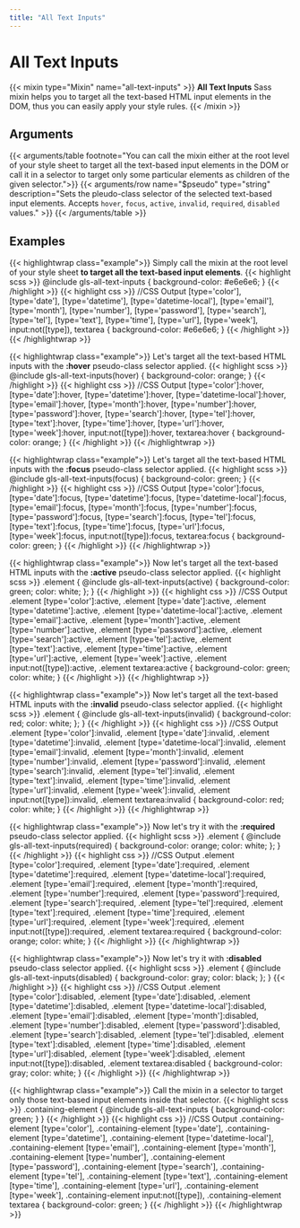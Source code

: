 ```yaml
---
title: "All Text Inputs"
---
```


# All Text Inputs

{{< mixin type="Mixin" name="all-text-inputs" >}}
**All Text Inputs** Sass mixin helps you to target all the text-based HTML input elements in the DOM, thus you can easily apply your style rules.
{{< /mixin >}}

## Arguments

{{< arguments/table footnote="You can call the mixin either at the root level of your style sheet to target all the text-based input elements in the DOM or call it in a selector to target only some particular elements as children of the given selector.">}}
    {{< arguments/row name="$pseudo" type="string" description="Sets the pleudo-class selector of the selected text-based input elements. Accepts `hover`, `focus`, `active`, `invalid`, `required`, `disabled` values." >}}
{{< /arguments/table >}}

## Examples

{{< highlightwrap class="example">}}
Simply call the mixin at the root level of your style sheet **to target all the text-based input elements**.
{{< highlight scss >}}
@include gls-all-text-inputs {
    background-color: #e6e6e6;
}
{{< /highlight >}}
{{< highlight css >}}
//CSS Output
[type='color'], 
[type='date'], 
[type='datetime'], 
[type='datetime-local'], 
[type='email'], 
[type='month'], 
[type='number'], 
[type='password'], 
[type='search'], 
[type='tel'], 
[type='text'], 
[type='time'], 
[type='url'], 
[type='week'], 
input:not([type]), 
textarea {
    background-color: #e6e6e6;
}
{{< /highlight >}}
{{< /highlightwrap >}}

{{< highlightwrap class="example">}}
Let's target all the text-based HTML inputs with the **:hover** pseudo-class selector applied. 
{{< highlight scss >}}
@include gls-all-text-inputs(hover) {
    background-color: orange;
}
{{< /highlight >}}
{{< highlight css >}}
//CSS Output
[type='color']:hover, 
[type='date']:hover, 
[type='datetime']:hover, 
[type='datetime-local']:hover, 
[type='email']:hover, 
[type='month']:hover, 
[type='number']:hover, 
[type='password']:hover, 
[type='search']:hover, 
[type='tel']:hover, 
[type='text']:hover, 
[type='time']:hover, 
[type='url']:hover, 
[type='week']:hover, 
input:not([type]):hover, 
textarea:hover {
    background-color: orange;
}
{{< /highlight >}}
{{< /highlightwrap >}}

{{< highlightwrap class="example">}}
Let's target all the text-based HTML inputs with the **:focus** pseudo-class selector applied. 
{{< highlight scss >}}
@include gls-all-text-inputs(focus) {
    background-color: green;
}
{{< /highlight >}}
{{< highlight css >}}
//CSS Output
[type='color']:focus, 
[type='date']:focus, 
[type='datetime']:focus, 
[type='datetime-local']:focus, 
[type='email']:focus, 
[type='month']:focus, 
[type='number']:focus, 
[type='password']:focus, 
[type='search']:focus, 
[type='tel']:focus, 
[type='text']:focus, 
[type='time']:focus, 
[type='url']:focus, 
[type='week']:focus, 
input:not([type]):focus, 
textarea:focus {
    background-color: green;
}
{{< /highlight >}}
{{< /highlightwrap >}}

{{< highlightwrap class="example">}}
Now let's target all the text-based HTML inputs with the **:active** pseudo-class selector applied. 
{{< highlight scss >}}
.element {
    @include gls-all-text-inputs(active) {
        background-color: green;
        color: white;
    };
}
{{< /highlight >}}
{{< highlight css >}}
//CSS Output
.element [type='color']:active, 
.element [type='date']:active, 
.element [type='datetime']:active, 
.element [type='datetime-local']:active, 
.element [type='email']:active, 
.element [type='month']:active, 
.element [type='number']:active, 
.element [type='password']:active, 
.element [type='search']:active, 
.element [type='tel']:active, 
.element [type='text']:active, 
.element [type='time']:active, 
.element [type='url']:active, 
.element [type='week']:active, 
.element input:not([type]):active, 
.element textarea:active {
    background-color: green;
    color: white;
}
{{< /highlight >}}
{{< /highlightwrap >}}

{{< highlightwrap class="example">}}
Now let's target all the text-based HTML inputs with the **:invalid** pseudo-class selector applied. 
{{< highlight scss >}}
.element {
    @include gls-all-text-inputs(invalid) {
        background-color: red;
        color: white;
    };
}
{{< /highlight >}}
{{< highlight css >}}
//CSS Output
.element [type='color']:invalid, 
.element [type='date']:invalid, 
.element [type='datetime']:invalid, 
.element [type='datetime-local']:invalid, 
.element [type='email']:invalid, 
.element [type='month']:invalid, 
.element [type='number']:invalid, 
.element [type='password']:invalid, 
.element [type='search']:invalid, 
.element [type='tel']:invalid, 
.element [type='text']:invalid, 
.element [type='time']:invalid, 
.element [type='url']:invalid, 
.element [type='week']:invalid, 
.element input:not([type]):invalid, 
.element textarea:invalid {
    background-color: red;
    color: white;
}
{{< /highlight >}}
{{< /highlightwrap >}}

{{< highlightwrap class="example">}}
Now let's try it with the **:required** pseudo-class selector applied. 
{{< highlight scss >}}
.element {
    @include gls-all-text-inputs(required) {
        background-color: orange;
        color: white;
    };
}
{{< /highlight >}}
{{< highlight css >}}
//CSS Output
.element [type='color']:required, 
.element [type='date']:required, 
.element [type='datetime']:required, 
.element [type='datetime-local']:required, 
.element [type='email']:required, 
.element [type='month']:required, 
.element [type='number']:required, 
.element [type='password']:required, 
.element [type='search']:required, 
.element [type='tel']:required, 
.element [type='text']:required, 
.element [type='time']:required, 
.element [type='url']:required, 
.element [type='week']:required, 
.element input:not([type]):required, 
.element textarea:required {
    background-color: orange;
    color: white;
}
{{< /highlight >}}
{{< /highlightwrap >}}

{{< highlightwrap class="example">}}
Now let's try it with **:disabled** pseudo-class selector applied. 
{{< highlight scss >}}
.element {
    @include gls-all-text-inputs(disabled) {
        background-color: gray;
        color: black;
    };
}
{{< /highlight >}}
{{< highlight css >}}
//CSS Output
.element [type='color']:disabled, 
.element [type='date']:disabled, 
.element [type='datetime']:disabled, 
.element [type='datetime-local']:disabled, 
.element [type='email']:disabled, 
.element [type='month']:disabled, 
.element [type='number']:disabled, 
.element [type='password']:disabled, 
.element [type='search']:disabled, 
.element [type='tel']:disabled, 
.element [type='text']:disabled, 
.element [type='time']:disabled, 
.element [type='url']:disabled, 
.element [type='week']:disabled, 
.element input:not([type]):disabled, 
.element textarea:disabled {
    background-color: gray;
    color: white;
}
{{< /highlight >}}
{{< /highlightwrap >}}

{{< highlightwrap class="example">}}
Call the mixin in a selector to target only those text-based input elements inside that selector.
{{< highlight scss >}}
.containing-element {
    @include gls-all-text-inputs {
        background-color: green;
    }
}
{{< /highlight >}}
{{< highlight css >}}
//CSS Output
.containing-element [type='color'], 
.containing-element [type='date'], 
.containing-element [type='datetime'], 
.containing-element [type='datetime-local'], 
.containing-element [type='email'], 
.containing-element [type='month'], 
.containing-element [type='number'], 
.containing-element [type='password'], 
.containing-element [type='search'], 
.containing-element [type='tel'], 
.containing-element [type='text'], 
.containing-element [type='time'], 
.containing-element [type='url'], 
.containing-element [type='week'], 
.containing-element input:not([type]), 
.containing-element textarea {
    background-color: green;
}
{{< /highlight >}}
{{< /highlightwrap >}}